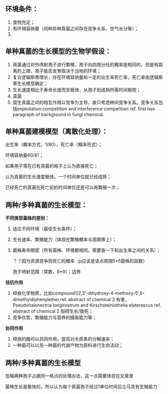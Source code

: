 ## 环境条件：

1. 食物充足；
2. 有环境容纳量（同种异种真菌之间存在竞争关系，空气水分等）；
3. 

## 单种真菌的生长模型的生物学假设：

1. 真菌通过对外喷射孢子进行繁殖，孢子向四周分社的概率是相同的，但是有距离的上限，孢子能否发育取决于当地的环境；
2. 复合逻辑斯蒂增长，存在环境容纳量和一定的出生率死亡率，死亡率由逻辑斯蒂生长模型确定；
3. 生长速度相比于寿命长度而言极快，从孢子到成熟所需时间极短；
4. 真菌
5. 腐生真菌之间的相互作用以竞争为主导，故只考虑种间竞争关系。竞争关系包括exploitation competition and interference competition ref. first two paragraph of background in fungi chemical.



## 单种真菌建模模型（离散化处理）：

出生率（概率方式，1/80），死亡率（概率形式）；

环境容纳量60/81；

如果孢子落在已有真菌的格子上认为直接死亡；

认为真菌的生长速度极快，一个时间单位就已经成熟；

已经死亡的真菌在死亡前的时间单位还是可以再繁殖一次；

## 两种/多种真菌的生长模型：

**不同类型菌株的差别：**

1. 适应不同环境（最佳生长条件）；

2. 生长速率、繁殖能力（体现在繁殖概率与周期等上）；

3. 菌株寿命期望（所有菌株、环境都相同，需要查一下和出生率之间的关系）；

   ？？因为资源竞争而死亡的概率（p应该是该点周围5*5菌株的函数）

   孢子喷射范围（常数，9*9）；边界

**拮抗作用**

1. 释放化学物质，比如compound1(2,3'-dihydroxy-4-methoxy-5',6-dimethyldiphenylether,ref. abstract of chemical 3 有害，Pseudohalonectria longirostrum and Kirschsteiniothelia elaterascus ref. abstract of chemical 2 阻碍生长/致死；
2. 竞争优势，繁殖能力与营养的摄取能力等；

**协同作用**

1. 释放的酶可以共同作用，提高对木质素的分解速率；
2. 一种菌可以以另一种菌的代谢产物为原料进行生命活动；

## 两种/多种真菌的生长模型

忽略两种孢子占据同一格点的处理办法，这一点需要体现在文章里

菌株生长是极快的，所以认为每个真菌孢子经过1单位时间后立马具有生殖能力